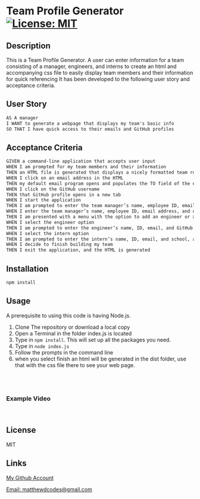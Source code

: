 # Team Profile Generator [![License: MIT](https://img.shields.io/badge/License-MIT-yellow.svg)](https://opensource.org/licenses/MIT)

## Description

This is a Team Profile Generator. A user can enter information for a team consisting of a manager, engineers, and interns to create an html and accompanying css file to easily display team members and their information for quick referencing 
It has been developed to the following user story and acceptance criteria.

## User Story

```md
AS A manager
I WANT to generate a webpage that displays my team's basic info
SO THAT I have quick access to their emails and GitHub profiles
```

## Acceptance Criteria

```md
GIVEN a command-line application that accepts user input
WHEN I am prompted for my team members and their information
THEN an HTML file is generated that displays a nicely formatted team roster based on user input
WHEN I click on an email address in the HTML
THEN my default email program opens and populates the TO field of the email with the address
WHEN I click on the GitHub username
THEN that GitHub profile opens in a new tab
WHEN I start the application
THEN I am prompted to enter the team manager’s name, employee ID, email address, and office number
WHEN I enter the team manager’s name, employee ID, email address, and office number
THEN I am presented with a menu with the option to add an engineer or an intern or to finish building my team
WHEN I select the engineer option
THEN I am prompted to enter the engineer’s name, ID, email, and GitHub username, and I am taken back to the menu
WHEN I select the intern option
THEN I am prompted to enter the intern’s name, ID, email, and school, and I am taken back to the menu
WHEN I decide to finish building my team
THEN I exit the application, and the HTML is generated
```

## Installation

```md
npm install
```

## Usage

A prerequisite to using this code is having Node.js.

1. Clone The repository or download a local copy
2. Open a Terminal in the folder index.js is located
3. Type in  `npm install`. This will set up all the packages you need.
4. Type in `node index.js`
5. Follow the prompts in the command line
6. when you select finish an html will be generated in the dist folder, use that with the css file there to see your web page.
<br/>
<br/>

### **Example Video**
<br/>



## License

MIT

## Links

[My Github Account](https://github.com/mattyd96)

[Email: matthewdcodes@gmail.com](mailto:matthewdcodes@gmail.com)